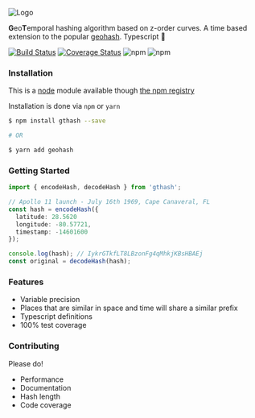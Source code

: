 ![Logo](https://i.imgur.com/0LJfZz3.png)

**G**eo**T**emporal hashing algorithm based on z-order curves.  A time based extension to the popular [geohash](http://geohash.org/).  Typescript 💙 

[![Build Status](https://travis-ci.com/ChrisChares/gthash.svg?branch=master)](https://travis-ci.com/ChrisChares/gthash)
[![Coverage Status](https://coveralls.io/repos/github/ChrisChares/gthash/badge.svg?branch=master)](https://coveralls.io/github/ChrisChares/gthash?branch=master)
![npm](https://img.shields.io/npm/v/gthash.svg)
![npm](https://img.shields.io/npm/dw/gthash.svg)

### Installation

This is a [node](https://nodejs.org/en/) module available though [the npm registry](https://www.npmjs.com/package/gthash)

Installation is done via `npm` or `yarn`

```bash
$ npm install gthash --save

# OR

$ yarn add geohash

```

### Getting Started

```typescript
import { encodeHash, decodeHash } from 'gthash';

// Apollo 11 launch - July 16th 1969, Cape Canaveral, FL 
const hash = encodeHash({
  latitude: 28.5620
  longitude: -80.57721,
  timestamp: -14601600
});

console.log(hash); // IykrGTkfLT8LBzonFg4qMhkjKBsHBAEj
const original = decodeHash(hash);
```

### Features

+ Variable precision
+ Places that are similar in space and time will share a similar prefix
+ Typescript definitions
+ 100% test coverage

### Contributing

Please do!  

+ Performance
+ Documentation
+ Hash length
+ Code coverage
